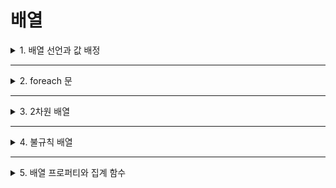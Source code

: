 # 배열

<details>
<summary>1. 배열 선언과 값 배정</summary>
<div markdown="1">       

* **배열(array)** 은 하나의 자료가 아닌 '일련의 자료'를 저장하기 위해 사용하는 자료구조임
* 즉, 같은 자료형을 가지는 여러 변수들의 집합을 뜻함
* 배열이 일반 변수와 다른 점
  * 배열을 선언하는 방법이 클래스의 인스턴스를 만들 때처럼 `new 키워드`를 사용한다는 점
    >자료형 [ ] 배열명 = new 자료형[크기];
* 배열에 값을 저장하는 방법
  * 원하는 값을 원하는 장소에 저장하는 방식
    >int[] studentIDs = new int[5];
    >
    >studentIDs[0] = 55;
  * 일련의 자료를 한 번에 저장하는 방식
    >int[] studentIDs = new int[5] { 1, 2, 3, 4, 5 };
```C#
static void Main()
{
  //배열의 선언
  int[] evenNums = new int[10];

  for(int x = 0; x < 10; x++)
  {
    //배열에 데이터 입력(저장)
    evenNums[x] = x * 2;

    //배열에 저장된 데이터 출력
    Console.WriteLine("You just saved {0}", evenNums[x]);
  }
}
```
```C#
static void Main()
{
  //배열의 선언과 초기값 배정
  int[] myIntegers = new int[5] { 1, 2, 3, 4, 5 };

  for(int i = 0; i< 5; i++)
  {
    //배열에 저장된 데이터 출력
    Console.WriteLine("Saved number is {0}", myIntegers[i]);
  }

  for(int i = 0; i < 5; i++)
  {
    //사용자 입력을 배열에 저장
    Console.Write("Give me any integer: ");
    myIntegers[i] = Convert.ToInt32(Console.ReadLine());
  }

  for(int i = 0 ; i < 5; i++)
  {
    //배열에 저장된 데이터 출력
    Console.WriteLine("The number you just saved is {0}", myIntegers[i]);
  }
}
```
</div>
</details>

___

<details>
<summary>2. foreach 문</summary>
<div markdown="1">       

* **foreach문** : 배열의 특화된 반복문
  >foreach(자료형 변수명 in 배열명)
  >
  >{
  >
  >  statement(s)...
  >
  >}
* foreach 문 특징
  * 일반적인 반복문이 가지는 카운터를 가지지 않음
  * 대신, foreach 문은 자신만의 변수를 가지게 됨
    * 이것은 foreach 문이 배열에 저장된 데이터값을 찾아내어 그것을 자신의 변수에 담아 나오는 방식으로 작동하기 때문임
    * So, foreach 문에서 **선언한 변수**와 **배열에 저장된 데이터의 자료형**이 서로 **일치**해야만 함
  * 특히 배열에 저장된 데이터가 총 몇 개인지 알 수 없을 때 진가를 발휘함
    * foreach 문 스스로 데이터가 저장된 부분의 끝까지 반복문을 실행하기 때문임
    * So, 다른 반복문과 달리 **종료 조건을 제시하지 않음**
* 예시
```C#
static void Main()
{
  int[] myIntegers = new int[10];
  int sum = 0;

  for(int x = 0; x < 5; x++)
  {
    Console.Write("정수를 입력하세요: ");
    myIntegers[x] = Convert.ToInt32(Console.ReadLine());
  }

  /* foreach 문에는 반복문의 종료 조건이 주어지고 있지 않고
     myIntegers 뒤에 배열을 표시하는 []가 붙어 있지 않다 */
  foreach(int y in myIntegers)
  {
    sum += y;
  }

  Console.WriteLine("입력한 모든 숫자의 합은 {0}입니다." sum);
}
```
* 최초 선언된 배열의 크기는 '10'이지만, 실제로는 5개의 자료만 입력하고 잇음
* 그럼에도 불구하고 foreach 문은 오류 없이 저장된 데이터를 모두 가져옴

```C#
static void Main()
{
  string[] studentNames = new string[10];

  for(int x = 0; x < 5; x++)
  {
    Console.Write("학생의 이름을 입력하세요: ");
    studentNames[x] = Console.ReadLine();
  }

  //foreach 문은 카운터를 가지지 않는다.
  foreach(int y in studentNames)
  {
    //foreach 문의 변수를 카운터처럼 사용하고 있다 : 오류의 원인
    Console.WriteLine("The name saved in array is {0}", studentNames[y]);
  }
}
```
* foreach 문의 변수를 일반 반복문의 카운터처럼음
</div>
</details>

___

<details>
<summary>3. 2차원 배열</summary>
<div markdown="1">       

</div>
</details>

___

<details>
<summary>4. 불규칙 배열</summary>
<div markdown="1">       

</div>
</details>

___

<details>
<summary>5. 배열 프로퍼티와 집계 함수</summary>
<div markdown="1">       

</div>
</details>
